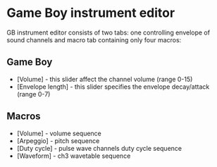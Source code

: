 # Game Boy instrument editor

GB instrument editor consists of two tabs: one controlling envelope of sound channels and macro tab containing only four macros:

## Game Boy

- [Volume] - this slider affect the channel volume (range 0-15)
- [Envelope length] - this slider specifies the envelope decay/attack (range 0-7)

## Macros
- [Volume] - volume sequence
- [Arpeggio] - pitch sequence
- [Duty cycle] - pulse wave channels duty cycle sequence
- [Waveform] - ch3 wavetable sequence

